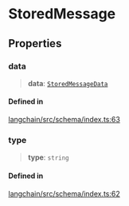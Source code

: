 StoredMessage
=============

Properties[​](#properties "Direct link to Properties")
------------------------------------------------------

### data[​](#data "Direct link to data")

> **data**: [`StoredMessageData`](/docs/api/schema/interfaces/StoredMessageData)

#### Defined in[​](#defined-in "Direct link to Defined in")

[langchain/src/schema/index.ts:63](https://github.com/hwchase17/langchainjs/blob/46e1734/langchain/src/schema/index.ts#L63)

### type[​](#type "Direct link to type")

> **type**: `string`

#### Defined in[​](#defined-in-1 "Direct link to Defined in")

[langchain/src/schema/index.ts:62](https://github.com/hwchase17/langchainjs/blob/46e1734/langchain/src/schema/index.ts#L62)
